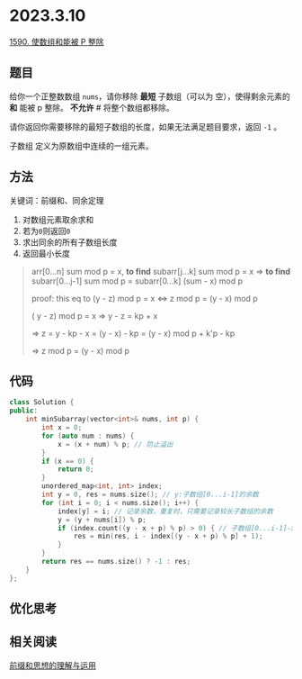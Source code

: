 # 2023.3.10

[1590. 使数组和能被 P 整除](https://leetcode.cn/problems/make-sum-divisible-by-p/)

## 题目
给你一个正整数数组 `nums`，请你移除 **最短** 子数组（可以为 空），使得剩余元素的 **和** 能被 p 整除。 **不允许** # 将整个数组都移除。

请你返回你需要移除的最短子数组的长度，如果无法满足题目要求，返回 `-1` 。

子数组 定义为原数组中连续的一组元素。

## 方法

关键词：前缀和、同余定理

1. 对数组元素取余求和
2. 若为`0`则返回`0`
3. 求出同余的所有子数组长度
4. 返回最小长度

> arr[0...n] sum mod p = x, **to find** subarr[j...k] sum mod p = x => **to find** subarr[0...j-1] sum mod p = subarr[0...k] (sum - x) mod p
> 
> proof: this eq to (y - z) mod p = x <=> z mod p = (y - x) mod p
> 
> ( y - z) mod p = x => y - z = kp + x
> 
> => z = y - kp - x = (y - x) - kp = (y - x) mod p + k'p - kp
> 
> => z mod p = (y - x) mod p

## 代码

```cpp
class Solution {
public:
    int minSubarray(vector<int>& nums, int p) {
        int x = 0;
        for (auto num : nums) {
            x = (x + num) % p; // 防止溢出
        }
        if (x == 0) {
            return 0;
        }
        unordered_map<int, int> index;
        int y = 0, res = nums.size(); // y:子数组[0...i-1]的余数
        for (int i = 0; i < nums.size(); i++) {
            index[y] = i; // 记录余数，重复时，只需要记录较长子数组的余数
            y = (y + nums[i]) % p;
            if (index.count((y - x + p) % p) > 0) { // 子数组[0...i-1]-x的余数 = 子数组[0...j-1]的余数
                res = min(res, i - index[(y - x + p) % p] + 1);
            }
        }
        return res == nums.size() ? -1 : res;
    }
};
```

## 优化思考

## 相关阅读

[前缀和思想的理解与运用](https://leetcode.cn/circle/discuss/sv2auZ/)
